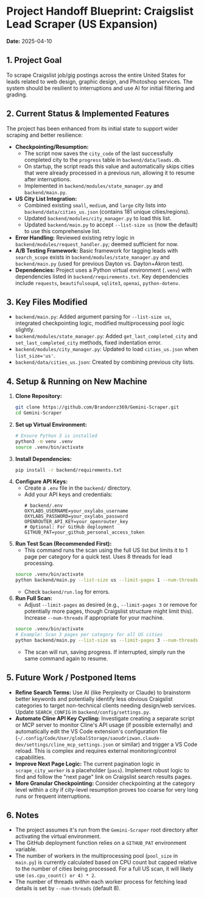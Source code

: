 # Project Handoff Blueprint: Craigslist Lead Scraper (US Expansion)

**Date:** 2025-04-10

## 1. Project Goal

To scrape Craigslist job/gig postings across the entire United States for leads related to web design, graphic design, and Photoshop services. The system should be resilient to interruptions and use AI for initial filtering and grading.

## 2. Current Status & Implemented Features

The project has been enhanced from its initial state to support wider scraping and better resilience:

*   **Checkpointing/Resumption:**
    *   The script now saves the `city_code` of the last successfully completed city to the `progress` table in `backend/data/leads.db`.
    *   On startup, the script reads this value and automatically skips cities that were already processed in a previous run, allowing it to resume after interruptions.
    *   Implemented in `backend/modules/state_manager.py` and `backend/main.py`.
*   **US City List Integration:**
    *   Combined existing `small`, `medium`, and `large` city lists into `backend/data/cities_us.json` (contains 181 unique cities/regions).
    *   Updated `backend/modules/city_manager.py` to load this list.
    *   Updated `backend/main.py` to accept `--list-size us` (now the default) to use this comprehensive list.
*   **Error Handling:** Reviewed existing retry logic in `backend/modules/request_handler.py`; deemed sufficient for now.
*   **A/B Testing Framework:** Basic framework for tagging leads with `search_scope` exists in `backend/modules/state_manager.py` and `backend/main.py` (used for previous Dayton vs. Dayton+Akron test).
*   **Dependencies:** Project uses a Python virtual environment (`.venv`) with dependencies listed in `backend/requirements.txt`. Key dependencies include `requests`, `beautifulsoup4`, `sqlite3`, `openai`, `python-dotenv`.

## 3. Key Files Modified

*   `backend/main.py`: Added argument parsing for `--list-size us`, integrated checkpointing logic, modified multiprocessing pool logic slightly.
*   `backend/modules/state_manager.py`: Added `get_last_completed_city` and `set_last_completed_city` methods, fixed indentation error.
*   `backend/modules/city_manager.py`: Updated to load `cities_us.json` when `list_size='us'`.
*   `backend/data/cities_us.json`: Created by combining previous city lists.

## 4. Setup & Running on New Machine

1.  **Clone Repository:**
    ```bash
    git clone https://github.com/Brandonrz369/Gemini-Scraper.git
    cd Gemini-Scraper
    ```
2.  **Set up Virtual Environment:**
    ```bash
    # Ensure Python 3 is installed
    python3 -m venv .venv
    source .venv/bin/activate
    ```
3.  **Install Dependencies:**
    ```bash
    pip install -r backend/requirements.txt
    ```
4.  **Configure API Keys:**
    *   Create a `.env` file in the `backend/` directory.
    *   Add your API keys and credentials:
        ```dotenv
        # backend/.env
        OXYLABS_USERNAME=your_oxylabs_username
        OXYLABS_PASSWORD=your_oxylabs_password
        OPENROUTER_API_KEY=your_openrouter_key
        # Optional: For GitHub deployment
        GITHUB_PAT=your_github_personal_access_token
        ```
5.  **Run Test Scan (Recommended First):**
    *   This command runs the scan using the full US list but limits it to 1 page per category for a quick test. Uses 8 threads for lead processing.
    ```bash
    source .venv/bin/activate
    python backend/main.py --list-size us --limit-pages 1 --num-threads 8
    ```
    *   Check `backend/run.log` for errors.
6.  **Run Full Scan:**
    *   Adjust `--limit-pages` as desired (e.g., `--limit-pages 3` or remove for potentially more pages, though Craigslist structure might limit this). Increase `--num-threads` if appropriate for your machine.
    ```bash
    source .venv/bin/activate
    # Example: Scan 3 pages per category for all US cities
    python backend/main.py --list-size us --limit-pages 3 --num-threads 8
    ```
    *   The scan will run, saving progress. If interrupted, simply run the same command again to resume.

## 5. Future Work / Postponed Items

*   **Refine Search Terms:** Use AI (like Perplexity or Claude) to brainstorm better keywords and potentially identify less obvious Craigslist categories to target non-technical clients needing design/web services. Update `SEARCH_CONFIG` in `backend/config/settings.py`.
*   **Automate Cline API Key Cycling:** Investigate creating a separate script or MCP server to monitor Cline's API usage (if possible externally) and automatically edit the VS Code extension's configuration file (`~/.config/Code/User/globalStorage/saoudrizwan.claude-dev/settings/cline_mcp_settings.json` or similar) and trigger a VS Code reload. This is complex and requires external monitoring/control capabilities.
*   **Improve Next Page Logic:** The current pagination logic in `scrape_city_worker` is a placeholder (`pass`). Implement robust logic to find and follow the "next page" link on Craigslist search results pages.
*   **More Granular Checkpointing:** Consider checkpointing at the category level within a city if city-level resumption proves too coarse for very long runs or frequent interruptions.

## 6. Notes

*   The project assumes it's run from the `Gemini-Scraper` root directory after activating the virtual environment.
*   The GitHub deployment function relies on a `GITHUB_PAT` environment variable.
*   The number of workers in the multiprocessing pool (`pool_size` in `main.py`) is currently calculated based on CPU count but capped relative to the number of cities being processed. For a full US scan, it will likely use `(os.cpu_count() or 4) * 2`.
*   The number of threads *within* each worker process for fetching lead details is set by `--num-threads` (default 8).
